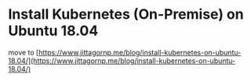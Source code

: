 # Install Kubernetes (On-Premise) on Ubuntu 18.04

move to [https://www.jittagornp.me/blog/install-kubernetes-on-ubuntu-18.04/](https://www.jittagornp.me/blog/install-kubernetes-on-ubuntu-18.04/)
